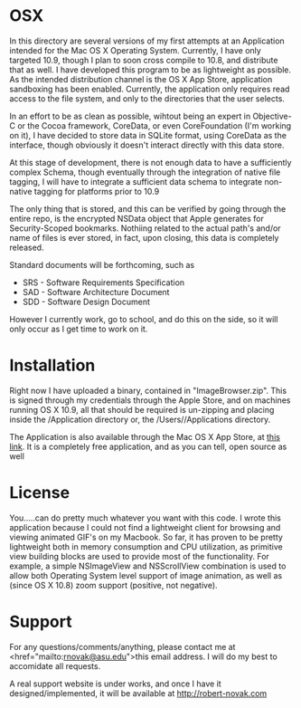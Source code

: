 OSX
===

In this directory are several versions of my first attempts at an Application intended for the Mac OS X Operating System. Currently, I have only targeted 10.9, though I plan to soon cross compile to 10.8, and distribute that as well. 
I have developed this program to be as lightweight as possible. As the intended distribution channel is the OS X App Store, application sandboxing has been enabled. Currently, the application only requires read access to the file system, and only to the directories that the user selects.

In an effort to be as clean as possible, wihtout being an expert in Objective-C or the Cocoa framework, CoreData, or even CoreFoundation (I'm working on it), I have decided to store data in SQLite format, using CoreData as the interface, though obviously it doesn't interact directly with this data store. 

At this stage of development, there is not enough data to have a sufficiently complex Schema, though eventually through the integration of native file tagging, I will have to integrate a sufficient data schema to integrate non-native tagging for platforms prior to 10.9

The only thing that is stored, and this can be verified by going through the entire repo, is the encrypted NSData object that Apple generates for Security-Scoped bookmarks. Nothiing related to the actual path's and/or name of files is ever stored, in fact, upon closing, this data is completely released.

Standard documents will be forthcoming, such as 
  * SRS - Software Requirements Specification
  * SAD - Software Architecture Document
  * SDD - Software Design Document

However I currently work, go to school, and do this on the side, so it will only occur as I get time to work on it.


Installation
===

Right now I have uploaded a binary, contained in "ImageBrowser.zip". This is signed through my credentials through the Apple Store, and on machines running OS X 10.9, all that should be required is un-zipping and placing inside the /Application directory or, the /Users/<current user>/Applications directory. 

The Application is also available through the Mac OS X App Store, at <a href="https://itunes.apple.com/us/app/image-browser/id823262437?mt=12">this link</a>. It is a completely free application, and as you can tell, open source as well


License
===
You.....can do pretty much whatever you want with this code. I wrote this application because I could not find a lightweight client for browsing and viewing animated GIF's on my Macbook. So far, it has proven to be pretty lightweight both in memory consumption and CPU utilization, as primitive view building blocks are used to provide most of the functionality. For example, a simple NSImageView and NSScrollView combination is used to allow both Operating System level support of image animation, as well as (since OS X 10.8) zoom support (positive, not negative). 


Support
===
For any questions/comments/anything, please contact me at <href="mailto:rnovak@asu.edu">this</a> email address. I will do my best to accomidate all requests.

A real support website is under works, and once I have it designed/implemented, it will be available at <a href="http://robert-novak.com/">http://robert-novak.com</a>

